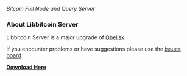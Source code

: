 *Bitcoin Full Node and Query Server*

### About Libbitcoin Server

Libbitcoin Server is a major upgrade of [Obelisk](https://wiki.unsystem.net/en/index.php/Obelisk).

If you encounter problems or have suggestions please use the [issues board](https://github.com/libbitcoin/libbitcoin-server/issues).

**[Download Here](https://github.com/libbitcoin/libbitcoin-server/wiki/Download)**